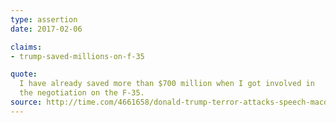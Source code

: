 ```yaml
---
type: assertion
date: 2017-02-06

claims:
- trump-saved-millions-on-f-35

quote:
  I have already saved more than $700 million when I got involved in
  the negotiation on the F-35.
source: http://time.com/4661658/donald-trump-terror-attacks-speech-macdill-air-force-base/
---
```

